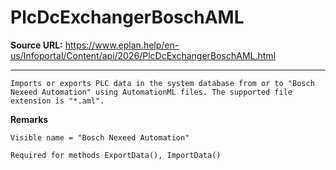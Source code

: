 # PlcDcExchangerBoschAML

**Source URL:** https://www.eplan.help/en-us/Infoportal/Content/api/2026/PlcDcExchangerBoschAML.html

---

```
Imports or exports PLC data in the system database from or to "Bosch Nexeed Automation" using AutomationML files. The supported file extension is "*.aml".
```

  

**Remarks**

```
Visible name = "Bosch Nexeed Automation"
```

```
Required for methods ExportData(), ImportData()
```